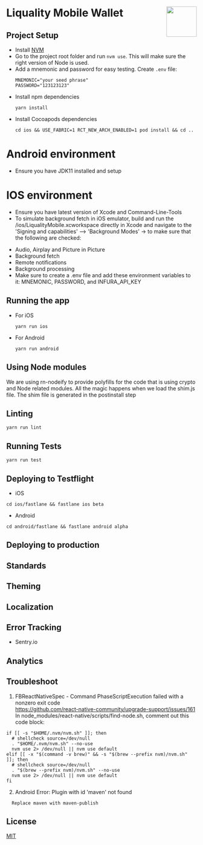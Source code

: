 # Liquality Mobile Wallet <img align="right" src="https://raw.githubusercontent.com/liquality/chainabstractionlayer/master/liquality-logo.png" height="80px" />

## Project Setup

- Install [NVM](https://github.com/nvm-sh/nvm#installing-and-updating)
- Go to the project root folder and run `nvm use`. This will make sure the right version of Node is used.
- Add a mnemonic and password for easy testing. Create `.env` file:
  ```
  MNEMONIC="your seed phrase"
  PASSWORD="123123123"
  ```
- Install npm dependencies
  ```
  yarn install
  ```
- Install Cocoapods dependencies
  ```
  cd ios && USE_FABRIC=1 RCT_NEW_ARCH_ENABLED=1 pod install && cd ..
  ```

# Android environment

- Ensure you have JDK11 installed and setup

# IOS environment

- Ensure you have latest version of Xcode and Command-Line-Tools
- To simulate background fetch in iOS emulator, build and run the /ios/LiqualityMobile.xcworkspace directly in Xcode and navigate to the 'Signing and capabilities' –> 'Background Modes' → to make sure that the following are checked:

* Audio, Airplay and Picture in Picture
* Background fetch
* Remote notifications
* Background processing
* Make sure to create a .env file and add these environment variables to it: MNEMONIC, PASSWORD, and INFURA_API_KEY

## Running the app

- For iOS
  ```
  yarn run ios
  ```
- For Android
  ```
  yarn run android
  ```

## Using Node modules

We are using rn-nodeify to provide polyfills for the code that is using crypto and Node related modules. All the magic happens when we load the shim.js file.
The shim file is generated in the postinstall step

## Linting

```
yarn run lint
```

## Running Tests

```
yarn run test
```

## Deploying to Testflight

- iOS

```
cd ios/fastlane && fastlane ios beta
```

- Android

```
cd android/fastlane && fastlane android alpha
```

## Deploying to production

## Standards

## Theming

## Localization

## Error Tracking

- Sentry.io

## Analytics

## Troubleshoot

1. FBReactNativeSpec - Command PhaseScriptExecution failed with a nonzero exit code<br>
   https://github.com/react-native-community/upgrade-support/issues/161<br>
   In node_modules/react-native/scripts/find-node.sh, comment out this code block:

```
if [[ -s "$HOME/.nvm/nvm.sh" ]]; then
  # shellcheck source=/dev/null
  . "$HOME/.nvm/nvm.sh" --no-use
  nvm use 2> /dev/null || nvm use default
elif [[ -x "$(command -v brew)" && -s "$(brew --prefix nvm)/nvm.sh" ]]; then
  # shellcheck source=/dev/null
  . "$(brew --prefix nvm)/nvm.sh" --no-use
  nvm use 2> /dev/null || nvm use default
fi
```

2. Android Error: Plugin with id 'maven' not found

```
  Replace maven with maven-publish
```

## License

[MIT](./LICENSE.md)
